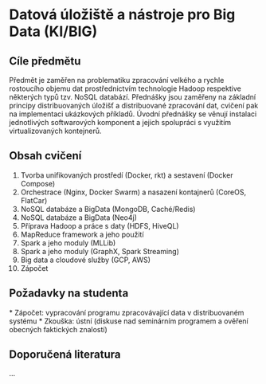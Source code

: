 # Datová úložiště a nástroje pro Big Data (KI/BIG)

## Cíle předmětu

Předmět je zaměřen na problematiku zpracování velkého a rychle rostoucího objemu dat prostřednictvím technologie Hadoop respektive některých typů tzv. NoSQL databází. Přednášky jsou zaměřeny na základní principy distribuovaných úložišť a distribuované zpracování dat, cvičení pak na implementaci ukázkových příkladů. Úvodní přednášky se věnují instalaci jednotlivých softwarových komponent a jejich spolupráci s využitím virtualizovaných kontejnerů. 

## Obsah cvičení

1. Tvorba unifikovaných prostředí (Docker, rkt) a sestavení (Docker Compose)
2. Orchestrace (Nginx, Docker Swarm) a nasazení kontajnerů (CoreOS, FlatCar)
3. NoSQL databáze a BigData (MongoDB, Caché/Redis)
4. NoSQL databáze a BigData (Neo4j)
5. Příprava Hadoop a práce s daty (HDFS, HiveQL)
6. MapReduce framework a jeho použití
7. Spark a jeho moduly (MLLib)
8. Spark a jeho moduly (GraphX, Spark Streaming)
9. Big data a cloudové služby (GCP, AWS)
10. Zápočet

## Požadavky na studenta

* Zápočet: vypracování programu zpracovávající data v distribuovaném systému
* Zkouška: ústní (diskuse nad seminárním programem a ověření obecných faktických znalostí)

## Doporučená literatura

...